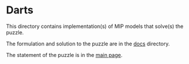# Darts

This directory contains implementation(s) of MIP models that solve(s) the puzzle.

The formulation and solution to the puzzle are in the [docs](docs) directory.

The statement of the puzzle is in the [main page](../README.md).
